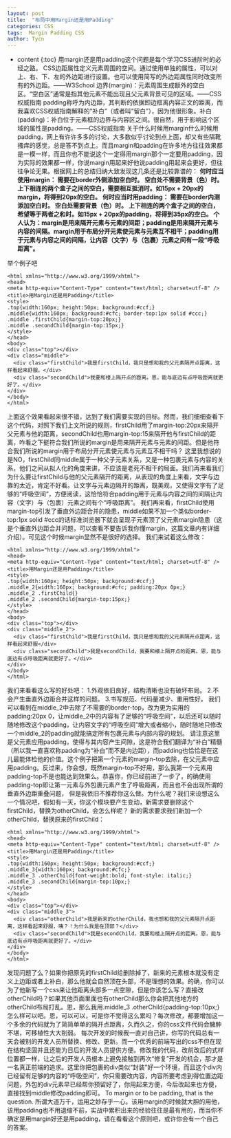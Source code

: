 ```yaml
---
layout: post
title:  "布局中用Margin还是用Padding"
categories: CSS
tags:  Margin Padding CSS
author: Tycn
---
```


* content
{:toc}
用margin还是用padding这个问题是每个学习CSS进阶时的必经之路。
CSS边距属性定义元素周围的空间。通过使用单独的属性，可以对上、右、下、左的外边距进行设置。也可以使用简写的外边距属性同时改变所有的外边距。——W3School
边界(margin)：元素周围生成额外的空白区。“空白区”通常是指其他元素不能出现且父元素背景可见的区域。——CSS权威指南
padding称呼为内边距，其判断的依据即边框离内容正文的距离，而我喜欢CSS权威指南解释的“补白”（或者叫“留白”），因为他很形象。补白(padding)：补白位于元素框的边界与内容区之间。很自然，用于影响这个区域的属性是padding。——CSS权威指南
关于什么时候用margin什么时候用padding，网上有许许多多的讨论，大多数似乎讨论到点上面，却又有些隔靴搔痒的感觉，总是答不到点上。而且margin和padding在许多地方往往效果都是一模一样，而且你也不能说这个一定得用margin那个一定要用padding，因为实际的效果都一样，你说margin用起来好他说padding用起来会更好，但往往争论无果。根据网上的总结归纳大致发现这几条还是比较靠谱的：
**何时应当使用margin：
需要在border外侧添加空白时。
空白处不需要背景（色）时。
上下相连的两个盒子之间的空白，需要相互抵消时。如15px + 20px的margin，将得到20px的空白。
何时应当时用padding：
需要在border内测添加空白时。
空白处需要背景（色）时。
上下相连的两个盒子之间的空白，希望等于两者之和时。如15px + 20px的padding，将得到35px的空白。
个人认为：margin是用来隔开元素与元素的间距；padding是用来隔开元素与内容的间隔。margin用于布局分开元素使元素与元素互不相干；padding用于元素与内容之间的间隔，让内容（文字）与（包裹）元素之间有一段“呼吸距离”。**

举个例子吧
```
<html xmlns="http://www.w3.org/1999/xhtml">
<head>
<meta http-equiv="Content-Type" content="text/html; charset=utf-8" />
<title>用Margin还是用Padding</title>
<style>
.top{width:160px; height:50px; background:#ccf;}
.middle{width:160px; background:#cfc; border-top:1px solid #ccc;}
.middle .firstChild{margin-top:20px;}
.middle .secondChild{margin-top:15px;}
</style>
</head>
<body>
<div class="top"></div>
<div class="middle">
  <div class="firstChild">我是firstChild，我只是想和我的父元素隔开点距离，这样看起来舒服。</div>
  <div class="secondChild">我要和楼上隔开点的距离。恩，能与底边有点呼吸距离就更好了。</div>
</div>
</body>
</html>
```
上面这个效果看起来很不错，达到了我们需要实现的目标。然而，我们细细查看下这个代码，对照下我们上文所说的规则，firstChild用了margin-top:20px来隔开父元素与他的距离，secondChild也用margin-top:15来隔开他与firstChild的距离，咋看之下挺符合我们所说的margin是用来隔开元素与元素的间距。但是他符合我们所说的margin用于布局分开元素使元素与元素互不相干吗？
这里我想说的是NO，firstChild同middle属于一种父子元素关系，又是一种包裹元素与内容的关系，他们之间从拟人化的角度来讲，不应该是老死不相干的局面。我们再来看我们为什么要让firstChild与他的父元素隔开的距离，从表现的角度上来看，文字与边靠的太近，肯定不好看。让文字与元素边隔开的距离，既美观，又使得文字有了足够的“呼吸空间”，方便阅读，这恰恰符合padding用于元素与内容之间的间隔让内容（文字）与（包裹）元素之间有个“呼吸距离”。
我们再来看，firstChild使用margin-top引发了垂直外边距合并的隐患，middle如果不加一个类似border-top:1px solid #ccc的话标准浏览器下就会呈现子元素顶了父元素margin隐患（这是个垂直外边距合并问题，可以查看不要告诉我你懂margin，这篇文章内有详细介绍）。可见这个时候margin显然不是很好的选择。
我们来试着这么修改：
```
<html xmlns="http://www.w3.org/1999/xhtml">
<head>
<meta http-equiv="Content-Type" content="text/html; charset=utf-8" />
<title>用Margin还是用Padding</title>
<style>
.top{width:160px; height:50px; background:#ccf;}
.middle_2{width:160px; background:#cfc; padding:20px 0px;}
.middle_2 .firstChild{}
.middle_2 .secondChild{margin-top:15px;}
</style>
</head>
<body>
<div class="top"></div>
<div class="middle_2">
  <div class="firstChild">我是firstChild，我只是想和我的父元素隔开点距离，这样看起来舒服</div>
  <div class="secondChild">我是secondChild，我要和楼上隔开点的距离。恩，能与底边有点呼吸距离就更好了。</div>
</div>
</body>
</html>
```
我们来看看这么写的好处吧：
1.外观依旧良好，结构清晰也没有破坏布局。
2.不会产生垂直外边距合并这样的问题。
3.书写规范、代码量减少、重用性好。
我们可以看到在middle_2中去除了不需要的border-top，改为更为实用的padding:20px 0，让middle_2中的内容有了足够的“呼吸空间”，以后还可以随时随地修改这个padding，让内容文字的“呼吸空间”增大或者缩小，随时随地只修改一个middle_2的padding就能搞定所有包裹元素与内部内容的规划。
请注意这里是父元素应用padding，使得与其内容产生间隙，这是符合我们翻译为“补白”精髓（所以我一直喜欢称padding为“补白”而不是内边距），而padding也恰恰是在这儿最能体检他的价值。这个例子把第一个元素的margin-top去除，在父元素中应用padding。反过来，你会想，既然margin-top不好用，那么我第一个元素用padding-top不是也能达到效果么。恭喜你，你已经前进了一步了，的确使用padding-top即让第一元素与外包裹元素产生了呼吸距离，而且也不会出现所谓的垂直外边距重叠问题， 但是我依旧不推荐你这么做。为什么呢？我们来设想这么一个情况吧，假如有一天，你这个模块要产生变动，新需求要删除这个firstChild，替换为otherChild，会怎么样呢？
新的需求要求我们新加一个otherChild，替换原来的firstChild：
```
<html xmlns="http://www.w3.org/1999/xhtml">
<head>
<meta http-equiv="Content-Type" content="text/html; charset=utf-8" />
<title>用Margin还是用Padding</title>
<style>
.top{width:160px; height:50px; background:#ccf;}
.middle_3{width:160px; background:#cfc;}
.middle_3 .otherChild{font-weight:bold; font-style: italic;}
.middle_3 .secondChild{margin-top:10px;}
</style>
</head>
<body>
<div class="top"></div>
<div class="middle_3">
  <div class="otherChild">我是新来的otherChild，我也想和我的父元素隔开点距离，这样看起来舒服，咦？！为什么我是在顶部？</div>
  <div class="secondChild">我是secondChild，我要和楼上隔开点的距离。恩，能与底边有点呼吸距离就更好了。</div>
</div>
</body>
</html>
```
发现问题了么？如果你把原先的firstChild给删除掉了，新来的元素根本就没有定义上边距或者上补白，那么他就会自然顶在头部，不是理想的效果。的确，你可以为了他新写一个css来让他距离头部多一点空隙，但是你该怎么写？直接改otherChild吗？如果其他页面里面也有otherChild那么你会把其他地方的otherChild布局打乱。恩，那么我用.middle_3 .otherChild{padding-top:10px;}怎么样可以吧。恩，可以可以，可是你不觉得这么累吗？每次修改，都要增加这一个多余的代码就为了简简单单的隔开点距离，久而久之，你的css文件代码会臃肿不堪，可移植性大大削弱。
每次开发的时候我一直对自己讲，你写的代码总有一天会被别的开发人员所替换、修改、更新。而一个优秀的前端写出的css不但在现在结构坚固并且还能为日后的开发人员提供方便。修改我的代码，改前改后的式样位置都一样，让之后的开发人员根本上避免接触到再次“修复”开发的机会，那才是一名真正前端的追求。这里你把包裹的div类似“封装”好一个环境，而且这个div内已经留有足够的内容的“呼吸空间”，你只需要改内容，内容所要考虑到得位置边距问题，外包的div元素早已经帮你预留好了，你用起来方便，今后改起来也方便，直接找到middle修改padding即可。
To margin or to be padding, that is the question.
所谓大道万千，运用之妙存乎一心。该用margin的时候就大胆的用他，该用padding也不用退缩不前，实战中累积出来的经验往往是最有用的，而当你不确定是用margin好还是用padding，请在看看这个原则吧，或许你会有一个自己的答案。